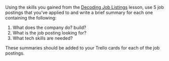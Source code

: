 Using the skills you gained from the <a href="./2.0 Lesson: Decoding Job Listings.md" target="_blank">Decoding Job Listings</a> lesson, use 5 job postings that you've applied to and write a brief summary for each one containing the following:

1. What does the company do? build?
2. What is the job posting looking for?
3. What tech skills are needed?

These summaries should be added to your Trello cards for each of the job postings.
